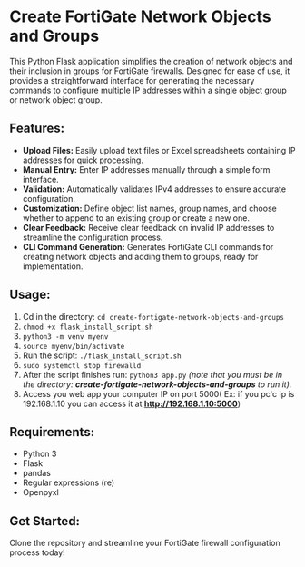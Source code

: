 # Create FortiGate Network Objects and Groups

This Python Flask application simplifies the creation of network objects and their inclusion in groups for FortiGate firewalls. Designed for ease of use, it provides a straightforward interface for generating the necessary commands to configure multiple IP addresses within a single object group or network object group.

## Features:

- **Upload Files:** Easily upload text files or Excel spreadsheets containing IP addresses for quick processing.
- **Manual Entry:** Enter IP addresses manually through a simple form interface.
- **Validation:** Automatically validates IPv4 addresses to ensure accurate configuration.
- **Customization:** Define object list names, group names, and choose whether to append to an existing group or create a new one.
- **Clear Feedback:** Receive clear feedback on invalid IP addresses to streamline the configuration process.
- **CLI Command Generation:** Generates FortiGate CLI commands for creating network objects and adding them to groups, ready for implementation.

## Usage:

1.	Cd in the directory: `cd create-fortigate-network-objects-and-groups`
2.	`chmod +x flask_install_script.sh`
3.	`python3 -m venv myenv`
4.	`source myenv/bin/activate`
5.	Run the script: `./flask_install_script.sh`
6.	`sudo systemctl stop firewalld`
7.	After the script finishes run: `python3 app.py` *(note that you must be in the directory: **create-fortigate-network-objects-and-groups** to run it).*
8.	Access you web app your computer IP on port 5000( Ex: if you pc'c ip is 192.168.1.10 you can access it at **http://192.168.1.10:5000**)

## Requirements:

- Python 3
- Flask
- pandas
- Regular expressions (re)
- Openpyxl

## Get Started:

Clone the repository and streamline your FortiGate firewall configuration process today!

